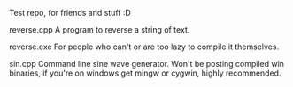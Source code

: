 Test repo, for friends and stuff :D

reverse.cpp
A program to reverse a string of text.

reverse.exe
For people who can't or are too lazy to compile it themselves.

sin.cpp
Command line sine wave generator. Won't be posting compiled win binaries, if you're on windows get mingw or cygwin, highly recommended.
